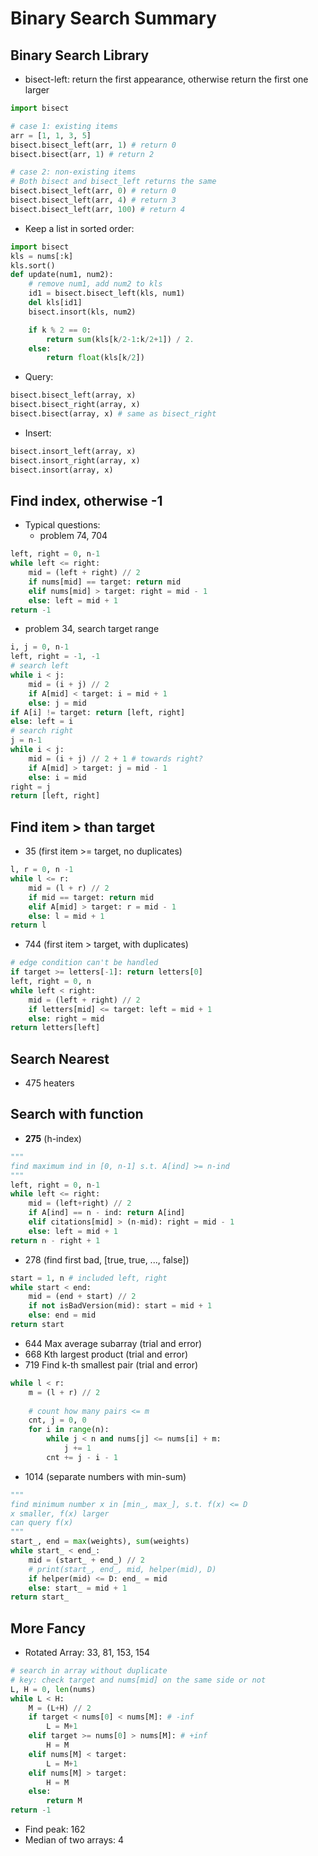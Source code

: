 # Binary Search Summary

## Binary Search Library
- bisect-left: return the first appearance, otherwise return the first one larger
```python
import bisect

# case 1: existing items
arr = [1, 1, 3, 5]
bisect.bisect_left(arr, 1) # return 0
bisect.bisect(arr, 1) # return 2

# case 2: non-existing items
# Both bisect and bisect_left returns the same
bisect.bisect_left(arr, 0) # return 0
bisect.bisect_left(arr, 4) # return 3
bisect.bisect_left(arr, 100) # return 4
```
- Keep a list in sorted order:
```python
import bisect
kls = nums[:k]
kls.sort()
def update(num1, num2):
    # remove num1, add num2 to kls
    id1 = bisect.bisect_left(kls, num1)
    del kls[id1]
    bisect.insort(kls, num2)

    if k % 2 == 0:
        return sum(kls[k/2-1:k/2+1]) / 2.
    else:
        return float(kls[k/2])
```
- Query:
```python
bisect.bisect_left(array, x)
bisect.bisect_right(array, x)
bisect.bisect(array, x) # same as bisect_right
```
- Insert:
```python
bisect.insort_left(array, x)
bisect.insort_right(array, x)
bisect.insort(array, x)
```

## Find index, otherwise -1
- Typical questions:
    - problem 74, 704
```python
left, right = 0, n-1
while left <= right:
    mid = (left + right) // 2
    if nums[mid] == target: return mid
    elif nums[mid] > target: right = mid - 1
    else: left = mid + 1
return -1
```
- problem 34, search target range
```python
i, j = 0, n-1
left, right = -1, -1
# search left
while i < j:
	mid = (i + j) // 2
    if A[mid] < target: i = mid + 1
    else: j = mid
if A[i] != target: return [left, right]
else: left = i
# search right
j = n-1
while i < j:
	mid = (i + j) // 2 + 1 # towards right?
	if A[mid] > target: j = mid - 1
    else: i = mid
right = j
return [left, right]
```

## Find item > than target
- 35 (first item >= target, no duplicates)
```python
l, r = 0, n -1 
while l <= r:
    mid = (l + r) // 2
    if mid == target: return mid
    elif A[mid] > target: r = mid - 1
    else: l = mid + 1
return l
```
- 744 (first item > target, with duplicates)
```python
# edge condition can't be handled
if target >= letters[-1]: return letters[0]
left, right = 0, n
while left < right:
    mid = (left + right) // 2
    if letters[mid] <= target: left = mid + 1
    else: right = mid
return letters[left]
```

## Search Nearest
- 475 heaters

## Search with function
- **275** (h-index)
```python
"""
find maximum ind in [0, n-1] s.t. A[ind] >= n-ind
"""
left, right = 0, n-1
while left <= right:
    mid = (left+right) // 2
    if A[ind] == n - ind: return A[ind]
    elif citations[mid] > (n-mid): right = mid - 1
    else: left = mid + 1
return n - right + 1
```
- 278 (find first bad, [true, true, ..., false])
```python
start = 1, n # included left, right
while start < end:
    mid = (end + start) // 2
    if not isBadVersion(mid): start = mid + 1
    else: end = mid            
return start
```
- 644 Max average subarray (trial and error)
- 668 Kth largest product (trial and error)
- 719 Find k-th smallest pair (trial and error)
```python
while l < r:
    m = (l + r) // 2
    
    # count how many pairs <= m
    cnt, j = 0, 0
    for i in range(n):
        while j < n and nums[j] <= nums[i] + m:
            j += 1
        cnt += j - i - 1
```
- 1014 (separate numbers with min-sum)
```python
"""
find minimum number x in [min_, max_], s.t. f(x) <= D
x smaller, f(x) larger
can query f(x)
"""
start_, end = max(weights), sum(weights)
while start_ < end_:
    mid = (start_ + end_) // 2
    # print(start_, end_, mid, helper(mid), D)
    if helper(mid) <= D: end_ = mid
    else: start_ = mid + 1
return start_
```

## More Fancy
- Rotated Array: 33, 81, 153, 154
```python
# search in array without duplicate
# key: check target and nums[mid] on the same side or not
L, H = 0, len(nums)
while L < H:
    M = (L+H) // 2
    if target < nums[0] < nums[M]: # -inf
        L = M+1
    elif target >= nums[0] > nums[M]: # +inf
        H = M
    elif nums[M] < target:
        L = M+1
    elif nums[M] > target:
        H = M
    else:
        return M
return -1
```
- Find peak: 162
- Median of two arrays: 4